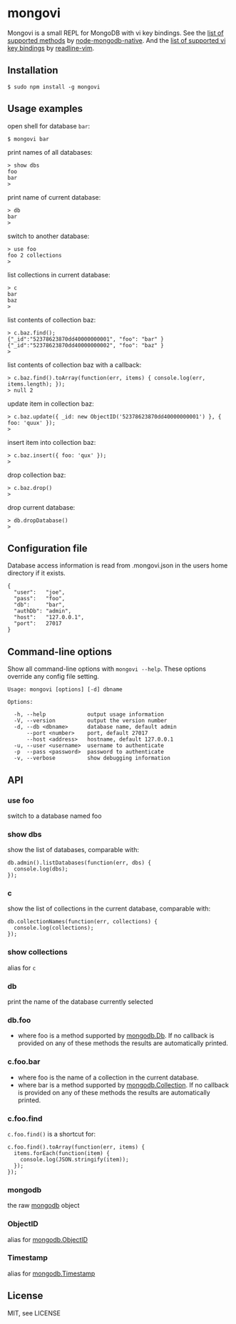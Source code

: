 # mongovi

Mongovi is a small REPL for MongoDB with vi key bindings. See the [list of supported methods](http://mongodb.github.io/node-mongodb-native/genindex.html) by [node-mongodb-native](http://mongodb.github.io/node-mongodb-native/). And the [list of supported vi key bindings](https://github.com/thlorenz/readline-vim#vim-bindings) by [readline-vim](https://github.com/thlorenz/readline-vim).

## Installation

    $ sudo npm install -g mongovi

## Usage examples

open shell for database `bar`:

    $ mongovi bar

print names of all databases:

    > show dbs
    foo
    bar
    > 

print name of current database:

    > db
    bar
    > 

switch to another database:

    > use foo
    foo 2 collections
    > 

list collections in current database:

    > c
    bar
    baz
    > 

list contents of collection baz:

    > c.baz.find();
    {"_id":"52378623870dd40000000001", "foo": "bar" }
    {"_id":"52378623870dd40000000002", "foo": "baz" }
    > 

list contents of collection baz with a callback:

    > c.baz.find().toArray(function(err, items) { console.log(err, items.length); });
    > null 2

update item in collection baz:

    > c.baz.update({ _id: new ObjectID('52378623870dd40000000001') }, { foo: 'quux' });
    > 

insert item into collection baz:

    > c.baz.insert({ foo: 'qux' });
    > 

drop collection baz:

    > c.baz.drop()
    > 

drop current database:

    > db.dropDatabase()
    > 

## Configuration file
Database access information is read from .mongovi.json in the users home directory if it exists.

    {
      "user":   "joe",
      "pass":   "foo",
      "db":     "bar",
      "authDb": "admin",
      "host":   "127.0.0.1",
      "port":   27017
    }

## Command-line options
Show all command-line options with `mongovi --help`. These options override any config file setting.

    Usage: mongovi [options] [-d] dbname

    Options:

      -h, --help             output usage information
      -V, --version          output the version number
      -d, --db <dbname>      database name, default admin
          --port <number>    port, default 27017
          --host <address>   hostname, default 127.0.0.1
      -u, --user <username>  username to authenticate
      -p  --pass <password>  password to authenticate
      -v, --verbose          show debugging information

## API

### use foo
switch to a database named foo

### show dbs
show the list of databases, comparable with:


    db.admin().listDatabases(function(err, dbs) {
      console.log(dbs);
    });

### c
show the list of collections in the current database, comparable with:


    db.collectionNames(function(err, collections) {
      console.log(collections);
    });

### show collections
alias for `c`

### db
print the name of the database currently selected

### db.foo
* where foo is a method supported by [mongodb.Db](http://mongodb.github.io/node-mongodb-native/api-generated/db.html).
  If no callback is provided on any of these methods the results are automatically printed.

### c.foo.bar
* where foo is the name of a collection in the current database.
* where bar is a method supported by [mongodb.Collection](http://mongodb.github.io/node-mongodb-native/api-generated/collection.html).
  If no callback is provided on any of these methods the results are automatically printed.

### c.foo.find
`c.foo.find()` is a shortcut for:


    c.foo.find().toArray(function(err, items) {
      items.forEach(function(item) {
        console.log(JSON.stringify(item));
      });
    });

### mongodb
the raw [mongodb](http://mongodb.github.io/node-mongodb-native/genindex.html) object

### ObjectID
alias for [mongodb.ObjectID](http://mongodb.github.io/node-mongodb-native/api-bson-generated/objectid.html)

### Timestamp
alias for [mongodb.Timestamp](http://mongodb.github.io/node-mongodb-native/api-bson-generated/timestamp.html)

## License

MIT, see LICENSE

